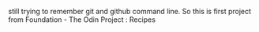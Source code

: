 still trying to remember git and github command line. 
So this is first project from Foundation - The Odin Project : Recipes